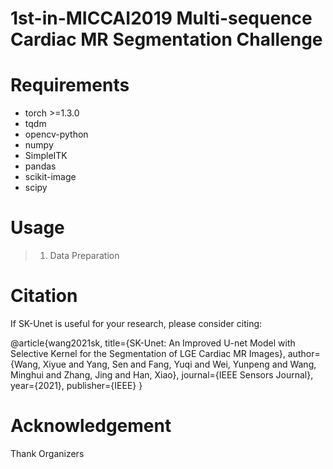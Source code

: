 # 1st-in-MICCAI2019 Multi-sequence Cardiac MR Segmentation Challenge
# Requirements
* torch >=1.3.0
* tqdm
* opencv-python
* numpy
* SimpleITK
* pandas
* scikit-image
* scipy








# Usage
> 1. Data Preparation

# Citation
If SK-Unet is useful for your research, please consider citing:

@article{wang2021sk,
  title={SK-Unet: An Improved U-net Model with Selective Kernel for the Segmentation of LGE Cardiac MR Images},
  author={Wang, Xiyue and Yang, Sen and Fang, Yuqi and Wei, Yunpeng and Wang, Minghui and Zhang, Jing and Han, Xiao},
  journal={IEEE Sensors Journal},
  year={2021},
  publisher={IEEE}
}
# Acknowledgement
Thank Organizers
